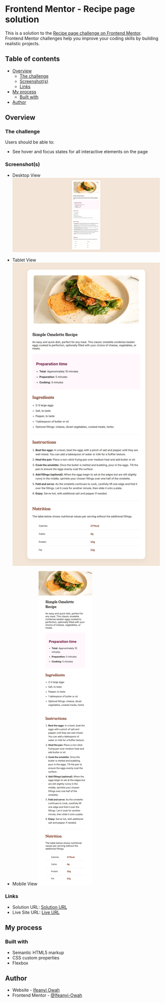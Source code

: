 # Frontend Mentor - Recipe page solution

This is a solution to the [Recipe page challenge on Frontend Mentor](https://www.frontendmentor.io/challenges/recipe-page-KiTsR8QQKm). Frontend Mentor challenges help you improve your coding skills by building realistic projects.

## Table of contents

- [Overview](#overview)
  - [The challenge](#the-challenge)
  - [Screenshot(s)](#screenshot)
  - [Links](#links)
- [My process](#my-process)
  - [Built with](#built-with)
- [Author](#author)

## Overview

### The challenge

Users should be able to:

- See hover and focus states for all interactive elements on the page

### Screenshot(s)

- Desktop View
  ![](./assets/images/Desktop.png)

- Tablet View
  ![](./assets/images/Tablet.png)

- Mobile View
  ![](./assets/images/Mobile.png)

### Links

- Solution URL: [Solution URL](https://ifeanyi-owah.github.io/recipe-page-main/)
- Live Site URL: [Live URL](https://ifeanyi-owah.github.io/recipe-page-main/)

## My process

### Built with

- Semantic HTML5 markup
- CSS custom properties
- Flexbox

## Author

- Website - [Ifeanyi Owah](https://github.com/Ifeanyi-Owah)
- Frontend Mentor - [@Ifeanyi-Owah](https://www.frontendmentor.io/profile/Ifeanyi-Owah)
